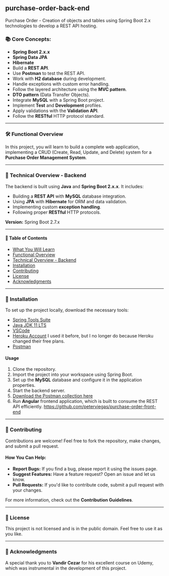 ## purchase-order-back-end
Purchase Order - Creation of objects and tables using Spring Boot 2.x technologies to develop a REST API hosting.

### 📚 Core Concepts:

- **Spring Boot 2.x.x**
- **Spring Data JPA**
- **Hibernate**
- Build a **REST API**.
- Use **Postman** to test the REST API.
- Work with **H2 database** during development.
- Handle exceptions with custom error handling.
- Follow the layered architecture using the **MVC pattern**.
- **DTO pattern** (Data Transfer Objects).
- Integrate **MySQL** with a Spring Boot project.
- Implement **Test** and **Development** profiles.
- Apply validations with the **Validation API**.
- Follow the **RESTful** HTTP protocol standard.

---

### 🛠 Functional Overview

In this project, you will learn to build a complete web application, implementing a CRUD (Create, Read, Update, and Delete) system for a **Purchase Order Management System**.

---

### 🔧 Technical Overview - Backend

The backend is built using **Java** and **Spring Boot 2.x.x**. It includes:
- Building a **REST API** with **MySQL** database integration.
- Using **JPA** with **Hibernate** for ORM and data validation.
- Implementing custom **exception handling**.
- Following proper **RESTful** HTTP protocols.
  
**Version:** Spring Boot 2.7.x

---

#### 📄 Table of Contents
- [What You Will Learn](#📚-what-you-will-learn)
- [Functional Overview](#🛠-functional-overview)
- [Technical Overview - Backend](#🔧-technical-overview---backend)
- [Installation](#installation)
- [Contributing](#contributing)
- [License](#license)
- [Acknowledgments](#acknowledgments)

---

### 🚀 Installation

To set up the project locally, download the necessary tools:
- [Spring Tools Suite](https://spring.io/tools)
- [Java JDK 11 LTS](https://www.oracle.com/java/technologies/javase-downloads.html)
- [VSCode](https://code.visualstudio.com/download)
- [Heroku Account](https://www.heroku.com/) I used it before, but I no longer do because Heroku changed their free plans.
- [Postman](https://www.postman.com/downloads/)

#### Usage
1. Clone the repository.
2. Import the project into your workspace using Spring Boot.
3. Set up the **MySQL** database and configure it in the application properties.
4. Start the backend server.
5. [Download the Postman collection here](postman/Purchase.postman_collection.json)
6. Run **Angular** frontend application, which is built to consume the REST API efficiently. https://github.com/peterviegas/purchase-order-front-end
  
---

### 🤝 Contributing

Contributions are welcome! Feel free to fork the repository, make changes, and submit a pull request.

#### How You Can Help:
- **Report Bugs:** If you find a bug, please report it using the issues page.
- **Suggest Features:** Have a feature request? Open an issue and let us know.
- **Pull Requests:** If you'd like to contribute code, submit a pull request with your changes.

For more information, check out the **Contribution Guidelines**.

---

### 📜 License
This project is not licensed and is in the public domain. Feel free to use it as you like.

---

### 🙏 Acknowledgments

A special thank you to **Vandir Cezar** for his excellent course on Udemy, which was instrumental in the development of this project.

